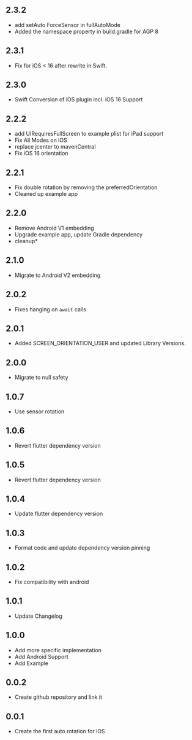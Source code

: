 ## 2.3.2

- add setAuto ForceSensor in fullAutoMode
- Added the namespace property in build.gradle for AGP 8

## 2.3.1

- Fix for iOS < 16 after rewrite in Swift.

## 2.3.0

- Swift Conversion of iOS plugin incl. iOS 16 Support

## 2.2.2

- add UIRequiresFullScreen to example plist for iPad support
- Fix All Modes on iOS
- replace jcenter to mavenCentral
- Fix iOS 16 orientation

## 2.2.1

- Fix double rotation by removing the preferredOrientation
- Cleaned up example app

## 2.2.0

- Remove Android V1 embedding
- Upgrade example app, update Gradle dependency
- cleanup\*

## 2.1.0

- Migrate to Android V2 embedding

## 2.0.2

- Fixes hanging on `await` calls

## 2.0.1

- Added SCREEN_ORIENTATION_USER and updated Library Versions.

## 2.0.0

- Migrate to null safety

## 1.0.7

- Use sensor rotation

## 1.0.6

- Revert flutter dependency version

## 1.0.5

- Revert flutter dependency version

## 1.0.4

- Update flutter dependency version

## 1.0.3

- Format code and update dependency version pinning

## 1.0.2

- Fix compatibility with android

## 1.0.1

- Update Changelog

## 1.0.0

- Add more specific implementation
- Add Android Support
- Add Example

## 0.0.2

- Create github repository and link it

## 0.0.1

- Create the first auto rotation for iOS
